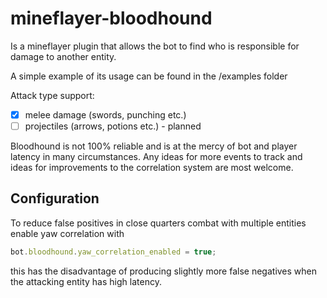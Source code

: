 # mineflayer-bloodhound

Is a mineflayer plugin that allows the bot to find who is responsible for damage to another entity.

A simple example of its usage can be found in the /examples folder

Attack type support:
- [x] melee damage (swords, punching etc.)
- [ ] projectiles (arrows, potions etc.) - planned

Bloodhound is not 100% reliable and is at the mercy of bot and player latency in many circumstances. Any ideas for more events to track and ideas for improvements to the correlation system are most welcome.

## Configuration
To reduce false positives in close quarters combat with multiple entities enable yaw correlation with
```js
bot.bloodhound.yaw_correlation_enabled = true;
```
this has the disadvantage of producing slightly more false negatives when the attacking entity has high latency.
